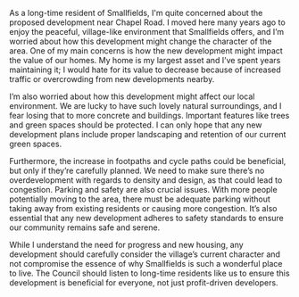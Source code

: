 As a long-time resident of Smallfields, I'm quite concerned about the proposed development near Chapel Road. I moved here many years ago to enjoy the peaceful, village-like environment that Smallfields offers, and I’m worried about how this development might change the character of the area. One of my main concerns is how the new development might impact the value of our homes. My home is my largest asset and I’ve spent years maintaining it; I would hate for its value to decrease because of increased traffic or overcrowding from new developments nearby.

I’m also worried about how this development might affect our local environment. We are lucky to have such lovely natural surroundings, and I fear losing that to more concrete and buildings. Important features like trees and green spaces should be protected. I can only hope that any new development plans include proper landscaping and retention of our current green spaces.

Furthermore, the increase in footpaths and cycle paths could be beneficial, but only if they’re carefully planned. We need to make sure there’s no overdevelopment with regards to density and design, as that could lead to congestion. Parking and safety are also crucial issues. With more people potentially moving to the area, there must be adequate parking without taking away from existing residents or causing more congestion. It’s also essential that any new development adheres to safety standards to ensure our community remains safe and serene.

While I understand the need for progress and new housing, any development should carefully consider the village’s current character and not compromise the essence of why Smallfields is such a wonderful place to live. The Council should listen to long-time residents like us to ensure this development is beneficial for everyone, not just profit-driven developers.